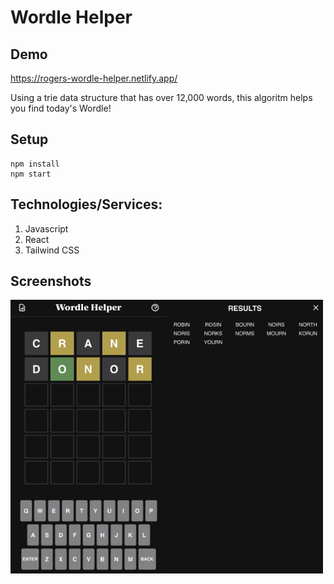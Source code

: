 # Wordle Helper

## Demo

https://rogers-wordle-helper.netlify.app/

Using a trie data structure that has over 12,000 words, this algoritm helps you find today's Wordle!

## Setup
```
npm install
npm start
```

## Technologies/Services: 
1. Javascript
2. React
3. Tailwind CSS

## Screenshots
<div style="display: flex">
  <img src="/demo/grid.jpg" alt="" style="width: 250px;" >
  <img src="/demo/results.jpg" alt="" style="width: 250px;" >
</div>
